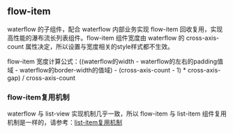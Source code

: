 ## flow-item

<!-- UTSCOMJSON.flow-item.description -->

<!-- UTSCOMJSON.flow-item.compatibility -->

waterflow 的子组件，配合 waterflow 内部业务实现 flow-item 回收复用，实现高性能的瀑布流长列表组件。flow-item 组件宽度由 waterflow 的 cross-axis-count 属性决定，所以设置与宽度相关的style样式都不生效。

flow-item 宽度计算公式：((waterflow的width - waterflow的左右的padding值域 - waterflow的border-width的值域) - (cross-axis-count - 1) * cross-axis-gap) / cross-axis-count

<!-- UTSCOMJSON.flow-item.attribute -->

### flow-item复用机制

waterflow 与 list-view 实现机制几乎一致，所以 flow-item 与 list-item 组件复用机制是一样的，请参考：[list-item复用机制](list-item.md#list-item复用机制)

<!-- UTSCOMJSON.flow-item.event -->

<!-- UTSCOMJSON.flow-item.component_type -->

<!-- UTSCOMJSON.flow-item.children -->

<!-- UTSCOMJSON.flow-item.example -->

<!-- UTSCOMJSON.flow-item.reference -->

